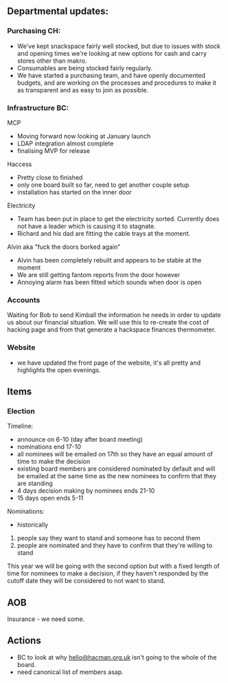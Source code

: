 ## Departmental updates:

### Purchasing CH:

- We've kept snackspace fairly well stocked, but due to issues with stock and opening times we're looking at new options for cash and carry stores other than makro.
- Consumables are being stocked fairly regularly.
- We have started a purchasing team, and have openly documented budgets, and are working on the processes and procedures to make it as transparent and as easy to join as possible.

### Infrastructure BC:

MCP

- Moving forward now looking at January launch
- LDAP integration almost complete
- finalising MVP for release

Haccess

- Pretty close to finished
- only one board built so far, need to get another couple setup
- installation has started on the inner door

Electricity

- Team has been put in place to get the electricity sorted. Currently does not have a leader which is causing it to stagnate.
- Richard and his dad are fitting the cable trays at the moment.

Alvin aka "fuck the doors borked again"

- Alvin has been completely rebuilt and appears to be stable at the moment
- We are still getting fantom reports from the door however
- Annoying alarm has been fitted which sounds when door is open

### Accounts

Waiting for Bob to send Kimball the information he needs in order to update us about our financial situation. We will use this to re-create the cost of hacking page and from that generate a hackspace finances thermometer.

### Website

- we have updated the front page of the website, it's all pretty and highlights the open evenings.

## Items

### Election

Timeline:

- announce on 6-10 (day after board meeting)
- nominations end 17-10
 - all nominees will be emailed on 17th so they have an equal amount of time to make the decision
 - existing board members are considered nominated by default and will be emailed at the same time as the new nominees to confirm that they are standing
- 4 days decision making by nominees ends 21-10
- 15 days open ends 5-11

Nominations:

- historically
 1. people say they want to stand and someone has to second them
 1. people are nominated and they have to confirm that they're willing to stand

This year we will be going with the second option but with a fixed length of time for nominees to make a decision, if they haven't responded by the cutoff date they will be considered to not want to stand.

## AOB

Insurance - we need some.

## Actions

- BC to look at why hello@hacman.org.uk isn't going to the whole of the board.
- need canonical list of members asap.

